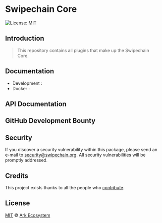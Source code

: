# Swipechain Core

[![License: MIT](https://badgen.now.sh/badge/license/MIT/green)](https://opensource.org/licenses/MIT)

## Introduction

> This repository contains all plugins that make up the Swipechain Core.

## Documentation

-   Development : 
-   Docker : 

## API Documentation

## GitHub Development Bounty

## Security

If you discover a security vulnerability within this package, please send an e-mail to security@swipechain.org. All security vulnerabilities will be promptly addressed.

## Credits

This project exists thanks to all the people who [contribute](../../contributors).

## License

[MIT](LICENSE) © [Ark Ecosystem](https://ark.io)
